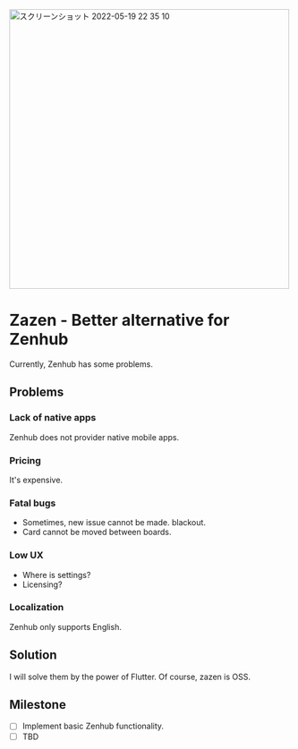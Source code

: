 <img width="500" alt="スクリーンショット 2022-05-19 22 35 10" src="https://user-images.githubusercontent.com/28733986/169306142-8ca508d2-f615-4a85-b97f-559f082c53f9.png">


# Zazen - Better alternative for Zenhub

Currently, Zenhub has some problems.

## Problems

### Lack of native apps

Zenhub does not provider native mobile apps.

### Pricing

It's expensive.

### Fatal bugs

- Sometimes, new issue cannot be made. blackout.
- Card cannot be moved between boards.

### Low UX

- Where is settings?
- Licensing?

### Localization

Zenhub only supports English.

## Solution

I will solve them by the power of Flutter. Of course, zazen is OSS.

## Milestone
- [ ] Implement basic Zenhub functionality.
- [ ] TBD
